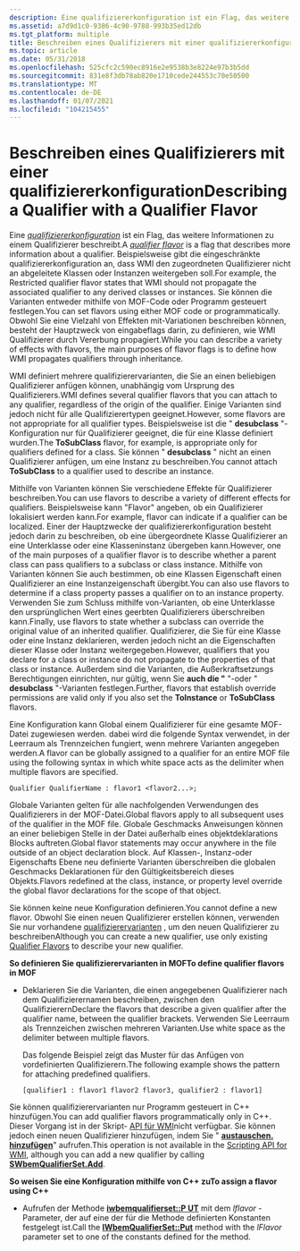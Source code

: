 ```yaml
---
description: Eine qualifiziererkonfiguration ist ein Flag, das weitere Informationen zu einem Qualifizierer beschreibt.
ms.assetid: a7d9d1c0-9386-4c90-9788-993b35ed12db
ms.tgt_platform: multiple
title: Beschreiben eines Qualifizierers mit einer qualifiziererkonfiguration
ms.topic: article
ms.date: 05/31/2018
ms.openlocfilehash: 525cfc2c590ec8916e2e9538b3e8224e97b3b5dd
ms.sourcegitcommit: 831e8f3db78ab820e1710cede244553c70e50500
ms.translationtype: MT
ms.contentlocale: de-DE
ms.lasthandoff: 01/07/2021
ms.locfileid: "104215455"
---
```

# <a name="describing-a-qualifier-with-a-qualifier-flavor"></a><span data-ttu-id="45983-103">Beschreiben eines Qualifizierers mit einer qualifiziererkonfiguration</span><span class="sxs-lookup"><span data-stu-id="45983-103">Describing a Qualifier with a Qualifier Flavor</span></span>

<span data-ttu-id="45983-104">Eine [*qualifiziererkonfiguration*](gloss-q.md) ist ein Flag, das weitere Informationen zu einem Qualifizierer beschreibt.</span><span class="sxs-lookup"><span data-stu-id="45983-104">A [*qualifier flavor*](gloss-q.md) is a flag that describes more information about a qualifier.</span></span> <span data-ttu-id="45983-105">Beispielsweise gibt die eingeschränkte qualifiziererkonfiguration an, dass WMI den zugeordneten Qualifizierer nicht an abgeleitete Klassen oder Instanzen weitergeben soll.</span><span class="sxs-lookup"><span data-stu-id="45983-105">For example, the Restricted qualifier flavor states that WMI should not propagate the associated qualifier to any derived classes or instances.</span></span> <span data-ttu-id="45983-106">Sie können die Varianten entweder mithilfe von MOF-Code oder Programm gesteuert festlegen.</span><span class="sxs-lookup"><span data-stu-id="45983-106">You can set flavors using either MOF code or programmatically.</span></span> <span data-ttu-id="45983-107">Obwohl Sie eine Vielzahl von Effekten mit-Variationen beschreiben können, besteht der Hauptzweck von eingabeflags darin, zu definieren, wie WMI Qualifizierer durch Vererbung propagiert.</span><span class="sxs-lookup"><span data-stu-id="45983-107">While you can describe a variety of effects with flavors, the main purposes of flavor flags is to define how WMI propagates qualifiers through inheritance.</span></span>

<span data-ttu-id="45983-108">WMI definiert mehrere qualifizierervarianten, die Sie an einen beliebigen Qualifizierer anfügen können, unabhängig vom Ursprung des Qualifizierers.</span><span class="sxs-lookup"><span data-stu-id="45983-108">WMI defines several qualifier flavors that you can attach to any qualifier, regardless of the origin of the qualifier.</span></span> <span data-ttu-id="45983-109">Einige Varianten sind jedoch nicht für alle Qualifizierertypen geeignet.</span><span class="sxs-lookup"><span data-stu-id="45983-109">However, some flavors are not appropriate for all qualifier types.</span></span> <span data-ttu-id="45983-110">Beispielsweise ist die " **desubclass** "-Konfiguration nur für Qualifizierer geeignet, die für eine Klasse definiert wurden.</span><span class="sxs-lookup"><span data-stu-id="45983-110">The **ToSubClass** flavor, for example, is appropriate only for qualifiers defined for a class.</span></span> <span data-ttu-id="45983-111">Sie können " **desubclass** " nicht an einen Qualifizierer anfügen, um eine Instanz zu beschreiben.</span><span class="sxs-lookup"><span data-stu-id="45983-111">You cannot attach **ToSubClass** to a qualifier used to describe an instance.</span></span>

<span data-ttu-id="45983-112">Mithilfe von Varianten können Sie verschiedene Effekte für Qualifizierer beschreiben.</span><span class="sxs-lookup"><span data-stu-id="45983-112">You can use flavors to describe a variety of different effects for qualifiers.</span></span> <span data-ttu-id="45983-113">Beispielsweise kann "Flavor" angeben, ob ein Qualifizierer lokalisiert werden kann.</span><span class="sxs-lookup"><span data-stu-id="45983-113">For example, flavor can indicate if a qualifier can be localized.</span></span> <span data-ttu-id="45983-114">Einer der Hauptzwecke der qualifiziererkonfiguration besteht jedoch darin zu beschreiben, ob eine übergeordnete Klasse Qualifizierer an eine Unterklasse oder eine Klasseninstanz übergeben kann.</span><span class="sxs-lookup"><span data-stu-id="45983-114">However, one of the main purposes of a qualifier flavor is to describe whether a parent class can pass qualifiers to a subclass or class instance.</span></span> <span data-ttu-id="45983-115">Mithilfe von Varianten können Sie auch bestimmen, ob eine Klassen Eigenschaft einen Qualifizierer an eine Instanzeigenschaft übergibt.</span><span class="sxs-lookup"><span data-stu-id="45983-115">You can also use flavors to determine if a class property passes a qualifier on to an instance property.</span></span> <span data-ttu-id="45983-116">Verwenden Sie zum Schluss mithilfe von-Varianten, ob eine Unterklasse den ursprünglichen Wert eines geerbten Qualifizierers überschreiben kann.</span><span class="sxs-lookup"><span data-stu-id="45983-116">Finally, use flavors to state whether a subclass can override the original value of an inherited qualifier.</span></span> <span data-ttu-id="45983-117">Qualifizierer, die Sie für eine Klasse oder eine Instanz deklarieren, werden jedoch nicht an die Eigenschaften dieser Klasse oder Instanz weitergegeben.</span><span class="sxs-lookup"><span data-stu-id="45983-117">However, qualifiers that you declare for a class or instance do not propagate to the properties of that class or instance.</span></span> <span data-ttu-id="45983-118">Außerdem sind die Varianten, die Außerkraftsetzungs Berechtigungen einrichten, nur gültig, wenn Sie **auch die "** "-oder " **desubclass** "-Varianten festlegen.</span><span class="sxs-lookup"><span data-stu-id="45983-118">Further, flavors that establish override permissions are valid only if you also set the **ToInstance** or **ToSubClass** flavors.</span></span>

<span data-ttu-id="45983-119">Eine Konfiguration kann Global einem Qualifizierer für eine gesamte MOF-Datei zugewiesen werden. dabei wird die folgende Syntax verwendet, in der Leerraum als Trennzeichen fungiert, wenn mehrere Varianten angegeben werden.</span><span class="sxs-lookup"><span data-stu-id="45983-119">A flavor can be globally assigned to a qualifier for an entire MOF file using the following syntax in which white space acts as the delimiter when multiple flavors are specified.</span></span>

``` syntax
Qualifier QualifierName : flavor1 <flavor2...>;
```

<span data-ttu-id="45983-120">Globale Varianten gelten für alle nachfolgenden Verwendungen des Qualifizierers in der MOF-Datei.</span><span class="sxs-lookup"><span data-stu-id="45983-120">Global flavors apply to all subsequent uses of the qualifier in the MOF file.</span></span> <span data-ttu-id="45983-121">Globale Geschmacks Anweisungen können an einer beliebigen Stelle in der Datei außerhalb eines objektdeklarations Blocks auftreten.</span><span class="sxs-lookup"><span data-stu-id="45983-121">Global flavor statements may occur anywhere in the file outside of an object declaration block.</span></span> <span data-ttu-id="45983-122">Auf Klassen-, Instanz-oder Eigenschafts Ebene neu definierte Varianten überschreiben die globalen Geschmacks Deklarationen für den Gültigkeitsbereich dieses Objekts.</span><span class="sxs-lookup"><span data-stu-id="45983-122">Flavors redefined at the class, instance, or property level override the global flavor declarations for the scope of that object.</span></span>

<span data-ttu-id="45983-123">Sie können keine neue Konfiguration definieren.</span><span class="sxs-lookup"><span data-stu-id="45983-123">You cannot define a new flavor.</span></span> <span data-ttu-id="45983-124">Obwohl Sie einen neuen Qualifizierer erstellen können, verwenden Sie nur vorhandene [qualifizierervarianten](qualifier-flavors.md) , um den neuen Qualifizierer zu beschreiben</span><span class="sxs-lookup"><span data-stu-id="45983-124">Although you can create a new qualifier, use only existing [Qualifier Flavors](qualifier-flavors.md) to describe your new qualifier.</span></span>

<span data-ttu-id="45983-125">**So definieren Sie qualifizierervarianten in MOF**</span><span class="sxs-lookup"><span data-stu-id="45983-125">**To define qualifier flavors in MOF**</span></span>

-   <span data-ttu-id="45983-126">Deklarieren Sie die Varianten, die einen angegebenen Qualifizierer nach dem Qualifizierernamen beschreiben, zwischen den Qualifizierern</span><span class="sxs-lookup"><span data-stu-id="45983-126">Declare the flavors that describe a given qualifier after the qualifier name, between the qualifier brackets.</span></span> <span data-ttu-id="45983-127">Verwenden Sie Leerraum als Trennzeichen zwischen mehreren Varianten.</span><span class="sxs-lookup"><span data-stu-id="45983-127">Use white space as the delimiter between multiple flavors.</span></span>

    <span data-ttu-id="45983-128">Das folgende Beispiel zeigt das Muster für das Anfügen von vordefinierten Qualifizierern.</span><span class="sxs-lookup"><span data-stu-id="45983-128">The following example shows the pattern for attaching predefined qualifiers.</span></span>

    ``` syntax
    [qualifier1 : flavor1 flavor2 flavor3, qualifier2 : flavor1]
    ```

<span data-ttu-id="45983-129">Sie können qualifizierervarianten nur Programm gesteuert in C++ hinzufügen.</span><span class="sxs-lookup"><span data-stu-id="45983-129">You can add qualifier flavors programmatically only in C++.</span></span> <span data-ttu-id="45983-130">Dieser Vorgang ist in der Skript- [API für WMI](scripting-api-for-wmi.md)nicht verfügbar. Sie können jedoch einen neuen Qualifizierer hinzufügen, indem Sie " [**austauschen. hinzufügen**](swbemqualifierset-add.md)" aufrufen.</span><span class="sxs-lookup"><span data-stu-id="45983-130">This operation is not available in the [Scripting API for WMI](scripting-api-for-wmi.md), although you can add a new qualifier by calling [**SWbemQualifierSet.Add**](swbemqualifierset-add.md).</span></span>

<span data-ttu-id="45983-131">**So weisen Sie eine Konfiguration mithilfe von C++ zu**</span><span class="sxs-lookup"><span data-stu-id="45983-131">**To assign a flavor using C++**</span></span>

-   <span data-ttu-id="45983-132">Aufrufen der Methode [**iwbemqualifierset::P UT**](/windows/desktop/api/Wbemcli/nf-wbemcli-iwbemqualifierset-put) mit dem *lflavor* -Parameter, der auf eine der für die Methode definierten Konstanten festgelegt ist.</span><span class="sxs-lookup"><span data-stu-id="45983-132">Call the [**IWbemQualifierSet::Put**](/windows/desktop/api/Wbemcli/nf-wbemcli-iwbemqualifierset-put) method with the *lFlavor* parameter set to one of the constants defined for the method.</span></span>

 

 



